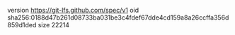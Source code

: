 version https://git-lfs.github.com/spec/v1
oid sha256:0188d47b261d08733ba031be3c4fdef67dde4cd159a8a26ccffa356d859d1ded
size 22214
